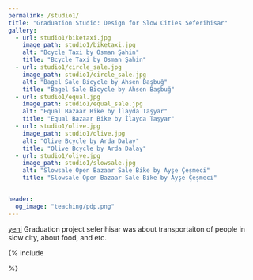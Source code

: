 ```yaml
---
permalink: /studio1/
title: "Graduation Studio: Design for Slow Cities Seferihisar"
gallery:
  - url: studio1/biketaxi.jpg
    image_path: studio1/biketaxi.jpg
    alt: "Bcycle Taxi by Osman Şahin"
    title: "Bcycle Taxi by Osman Şahin"
  - url: studio1/circle_sale.jpg
    image_path: studio1/circle_sale.jpg
    alt: "Bagel Sale Bicycle by Ahsen Başbuğ"
    title: "Bagel Sale Bicycle by Ahsen Başbuğ"
  - url: studio1/equal.jpg
    image_path: studio1/equal_sale.jpg
    alt: "Equal Bazaar Bike by İlayda Taşyar"
    title: "Equal Bazaar Bike by İlayda Taşyar"
  - url: studio1/olive.jpg
    image_path: studio1/olive.jpg
    alt: "Olive Bcycle by Arda Dalay"
    title: "Olive Bcycle by Arda Dalay"
  - url: studio1/olive.jpg
    image_path: studio1/slowsale.jpg
    alt: "Slowsale Open Bazaar Sale Bike by Ayşe Çeşmeci"
    title: "Slowsale Open Bazaar Sale Bike by Ayşe Çeşmeci"


header: 
  og_image: "teaching/pdp.png"
---
```



[yeni](images/teaching/pdp.png)
Graduation project seferihisar was about transportaiton of people in slow city, about food, and etc.



{% include 







%}


